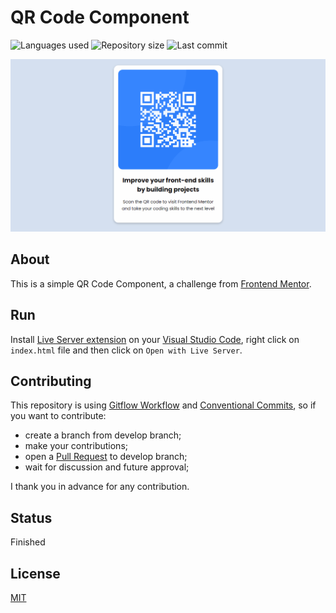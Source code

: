 # QR Code Component

![Languages used](https://img.shields.io/github/languages/count/isadfrn/qr-code-component?style=flat-square)
![Repository size](https://img.shields.io/github/repo-size/isadfrn/qr-code-component?style=flat-square)
![Last commit](https://img.shields.io/github/last-commit/isadfrn/qr-code-component?style=flat-square)

![](./assets/img/demo.gif)

## About

This is a simple QR Code Component, a challenge from [Frontend Mentor](https://www.frontendmentor.io).

## Run

Install [Live Server extension](https://marketplace.visualstudio.com/items?itemName=ritwickdey.LiveServer) on your [Visual Studio Code](https://code.visualstudio.com/), right click on `index.html` file and then click on `Open with Live Server`.

## Contributing

This repository is using [Gitflow Workflow](https://www.atlassian.com/git/tutorials/comparing-workflows/gitflow-workflow) and [Conventional Commits](https://www.conventionalcommits.org/en/v1.0.0/), so if you want to contribute:

- create a branch from develop branch;
- make your contributions;
- open a [Pull Request](https://docs.github.com/en/pull-requests/collaborating-with-pull-requests/proposing-changes-to-your-work-with-pull-requests/creating-a-pull-request) to develop branch;
- wait for discussion and future approval;

I thank you in advance for any contribution.

## Status

Finished

## License

[MIT](./LICENSE)
